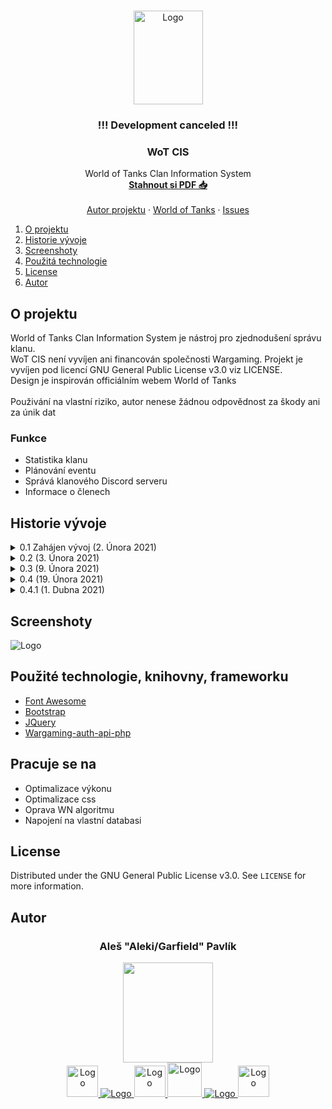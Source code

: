 
<!-- PROJECT LOGO -->
<br />
<p align="center">
  <a href="http://wot-cis.alespavlik.cz/">
    <img src="http://wot-cis.alespavlik.cz/img/cis-logo.png" alt="Logo" width="111px" height="150px">
  </a>
  
  
  <h3 align="center">!!! Development canceled !!!</h3>
  
  <h3 align="center">WoT CIS</h3>

  <p align="center">
    World of Tanks Clan Information System
    <br />
    <a href="http://wot-cis.alespavlik.cz/WoT-CIS.pdf"><strong>Stahnout si PDF 📥</strong></a>
    <br />
    <br />
    <a href="http://alespavlik.cz">Autor projektu</a>
    ·
    <a href="https://worldoftanks.eu/">World of Tanks</a>
    ·
    <a href="https://github.com/AlekiCreative/WorldOfTanks_CIS/issues">Issues</a>
  </p>
</p>


<!-- TABLE OF CONTENTS -->
<ol>
    <li><a href="#o-projektu">O projektu</a></li>
    <li><a href="#historie-vývoje">Historie vývoje</a></li>
    <li><a href="#screenshoty">Screenshoty</a></li>
    <li><a href="#použitá-technologie">Použitá technologie</a></li>
    <li><a href="#license">License</a></li>
    <li><a href="#autor">Autor</a></li>
</ol>

<!-- O projektu -->
## O projektu
<p>World of Tanks Clan Information System je nástroj pro zjednodušení správu klanu.</br>
WoT CIS není vyvíjen ani financován společnosti Wargaming. Projekt je vyvíjen pod licencí GNU General Public License v3.0 viz LICENSE.</br>
Design je inspirován officiálním webem World of Tanks</br>
</br>
Použivání na vlastní riziko, autor nenese žádnou odpovědnost za škody ani za únik dat</p>

### Funkce
<ul>
    <li>Statistika klanu</li>
    <li>Plánování eventu</li>
    <li>Správá klanového Discord serveru</li>
    <li>Informace o členech</li>
</ul>

<!-- Historie vývoje -->
## Historie vývoje
<details>
  <summary>0.1 Zahájen vývoj (2. Února 2021)</summary>
  <li>Základní grafický podklad </li>
  <li>Základní struktura souboru </li>
</details>
<details>
  <summary>0.2 (3. Února 2021)</summary>
  <li>Grafický návrh (Osobní dashboard) </li>
  <li>Změny v sidebar (Přidani odkazy na grafické návrhy) </li>
</details>
<details>
  <summary>0.3 (9. Února 2021)</summary>
  <li>odkazy v sidebar</li>
  <li>nehotové substránky jsou skryté</li>
  <li>grafický návrh clan-personal, player-garage, clan-board, about, setting</li>
  <li>dočasně skryt notifikační zvoneček v liště</li>
  <li>přidán odkaz na WoT profil na officiálních strankách hry, v nabídce navigační listy</li>
</details>
<details>
  <summary>0.4 (19. Února 2021)</summary>
  <li>napojení na WG API</li>
  <li>přidán WN algoritmus</li>
  <li> odstranění některé elementy z důvodu špatné podpory ze strany WG nebo velká zátěž na výkon</li>
</details>
<details>
  <summary>0.4.1 (1. Dubna 2021)</summary>
  <li>Odstraněn kód pro plánovánou sekci TOP Player (plán zrušen) (clan.php)</li>
  <li>Odstraněn kód pro řádek ekonomické situace klanu (clan.php)</li>
  <li>Propojení s DB (db_controller.php)</li>
  <li>Přidan ID účtu vedle jména</li>
  <li>Změna názvu ikon klanových rolí z čestina na angličtinu</li>
  <li>Oprava zvýraznění aktivní stranky v sidebar</li>
  <li>Odstraněn WN algoritmus</li>
</details>
 
<!-- Screenshoty -->
## Screenshoty

<img src="obrázek_2021-02-02_010608.png" alt="Logo">

<!-- Použitá technologie -->
## Použité technologie, knihovny, frameworku
* [Font Awesome](https://fontawesome.com)
* [Bootstrap](https://getbootstrap.com)
* [JQuery](https://jquery.com)
* [Wargaming-auth-api-php](https://github.com/viktorsgolubevs/Wargaming-auth-api-php)

## Pracuje se na

*	Optimalizace výkonu
*	Optimalizace css
*	Oprava WN algoritmu
*	Napojení na vlastní databasi

<!-- LICENSE -->
## License

Distributed under the GNU General Public License v3.0. See `LICENSE` for more information.

<!-- Autor -->
## Autor
<h3 align="center">Aleš "Aleki/Garfield" Pavlík</h3>

<p align="center">
  
  <img src="https://content-core.grandit.cz//crew/prod/categories/images/Garfield.png" width="144px" height="160px">
  
  </br>
  
  <a href="https://www.instagram.com/aleki_arts/">
    <img src="https://i0.wp.com/voxeuropae.com/wp-content/uploads/2019/02/SKq9yH-black-and-white-instagram-logo-png.png?fit=1200%2C1200&ssl=1&w=640" alt="Logo" width="50px" height="50px">
  </a>
  
   <a href="#autor">
    <img src="http://www.alespavlik.cz/blank-field.png" alt="Logo">
   </a>
  
  <a href="https://twitter.com/AleschP">
    <img src="https://www.shareicon.net/data/2016/01/05/698545_network_512x512.png" alt="Logo" width="50px" height="50px">
  </a>
  
  <a href="https://discord.gg/DyBfwRkRWa">
    <img src="https://img.icons8.com/ios/452/discord-logo.png" alt="Logo" width="55px" height="55px">
  </a>
  
  
  <a href="#autor">
    <img src="http://www.alespavlik.cz/blank-field.png" alt="Logo">
  </a>
  
  <a href="https://www.youtube.com/channel/UCVm5Zv6LHJw9iO5iNQADR0g">
    <img src="https://img.pngio.com/white-youtube-icon-png-39700-free-icons-library-white-youtube-png-1600_1600.jpg" alt="Logo" width="50px" height="50px">
  </a>
  
</p>

